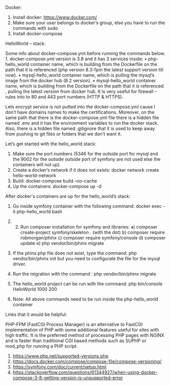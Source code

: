 
Docker:

1. Install docker: https://www.docker.com/
2. Make sure your user belongs to docker’s group, else you have to run the commands with sudo
3. Install docker-compose 

HelloWorld – stack:

Some info about docker-compose.yml before running the commands below. 1. docker-compose.yml version is 3.8 and it has 3 services inside: • php-hello_world container name, which is building from the Dockerfile on the path that it is referenced (php version 8.3-fpm the latest support version till now). • mysql-hello_world container name, which is pulling the mysql’s image from the docker hub (8.2 version). • mysql-hello_world container name, which is building from the Dockerfile on the path that it is referenced , pulling the latest version from docker hub. It is very useful for firewall – rules into to 80 and 443 port numbers (HTTP & HTTPS).

Lets encrypt service is not putted into the docker-compose.yml cause I don’t have domains names to make the certifications. Moreover, on the same path that there is the docker-compose.yml file there is a hidden file named .env and it has the environment variables to run the docker stack. Also, there is a hidden file named .gitignore that it is used to keep away from pushing to git files or folders that we don’t want it.

Let’s get started with the hello_world stack:

1. Make sure the port numbers (5346 for the outside port for mysql and the 9002 for the outside outside port of symfony are not used else the containers will not up).
2. Create a docker’s network if it does not exists: docker network create hello-world-network
3. Build: docker-compose build –no-cache
4. Up the containers: docker-compose up -d

After docker's containers are up for the hello_world’s stack: 
1. Go inside symfony container with the following command: docker exec -it php-hello_world bash
2. 2. Run composer installation for symfony and libraries:
      a) composer create-project symfony/skeleton .  (with the dot)
      b) composer require robmorgan/phinx
      c) composer require symfony/console
      d) composer update
      e) php vendor/bin/phinx migrate 
      
3. If the phinx.php file does not exist, type the command: php vendor/bin/phinx init but you need to configurate the file for the mysql driver.
4. Run the migration with the command : php vendor/bin/phinx migrate 
5. The hello_world project can be run with the command: php bin/console HelloWorld 1000 200
6) Note: All above commands need to be run inside the php-hello_world container



Links that it would be helpful:

PHP-FPM (FastCGI Process Manager) is an alternative to FastCGI implementation of PHP with some additional features useful for sites with high traffic. It is the preferred method of processing PHP pages with NGINX and is faster than traditional CGI based methods such as SUPHP or mod_php for running a PHP script.

1) https://www.php.net/supported-versions.php
2) https://docs.docker.com/compose/compose-file/compose-versioning/
3) https://symfony.com/doc/current/setup.html
4) https://stackoverflow.com/questions/61344927/when-using-docker-compose-3-8-getting-version-is-unsupported-error
